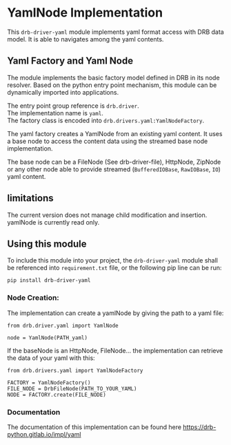 # YamlNode Implementation

This `drb-driver-yaml` module implements yaml format access with DRB data
model. It is able to navigates among the yaml contents.

## Yaml Factory and Yaml Node

The module implements the basic factory model defined in DRB in its node
resolver. Based on the python entry point mechanism, this module can be
dynamically imported into applications.

The entry point group reference is `drb.driver`.<br/>
The implementation name is `yaml`.<br/>
The factory class is encoded into `drb.drivers.yaml:YamlNodeFactory`.<br/>

The yaml factory creates a YamlNode from an existing yaml content. It uses a
base node to access the content data using the streamed base node
implementation.

The base node can be a FileNode (See drb-driver-file), HttpNode, ZipNode or
any other node able to provide streamed (`BufferedIOBase`, `RawIOBase`, `IO`)
yaml content.

## limitations

The current version does not manage child modification and insertion. yamlNode
is currently read only.

## Using this module

To include this module into your project, the `drb-driver-yaml` module shall be
referenced into `requirement.txt` file, or the following pip line can be run:

```commandline
pip install drb-driver-yaml
```

### Node Creation:

The implementation can create a yamlNode by giving the path to a yaml file:

```
from drb.driver.yaml import YamlNode

node = YamlNode(PATH_yaml)
```

If the baseNode is an HttpNode, FileNode... the implementation can retrieve the data of your yaml with this:

 ```
from drb.drivers.yaml import YamlNodeFactory

FACTORY = YamlNodeFactory()
FILE_NODE = DrbFileNode(PATH_TO_YOUR_YAML)
NODE = FACTORY.create(FILE_NODE)
```

### Documentation

The documentation of this implementation can be found here https://drb-python.gitlab.io/impl/yaml